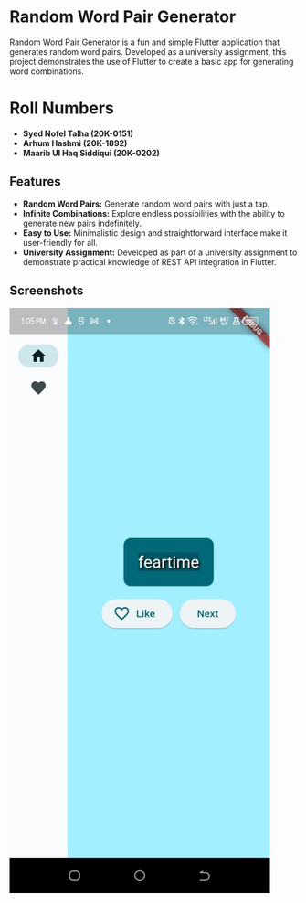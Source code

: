 # Random Word Pair Generator

Random Word Pair Generator is a fun and simple Flutter application that generates random word pairs. Developed as a university assignment, this project demonstrates the use of Flutter to create a basic app for generating word combinations.

# Roll Numbers
- **Syed Nofel Talha (20K-0151)**
- **Arhum Hashmi (20K-1892)**
- **Maarib Ul Haq Siddiqui (20K-0202)**

## Features

- **Random Word Pairs:** Generate random word pairs with just a tap.
- **Infinite Combinations:** Explore endless possibilities with the ability to generate new pairs indefinitely.
- **Easy to Use:** Minimalistic design and straightforward interface make it user-friendly for all.
- **University Assignment:** Developed as part of a university assignment to demonstrate practical knowledge of REST API integration in Flutter.

## Screenshots

![alt text](assets/579a8e11-012d-4373-ab76-a492d0d49da0.jpg)
